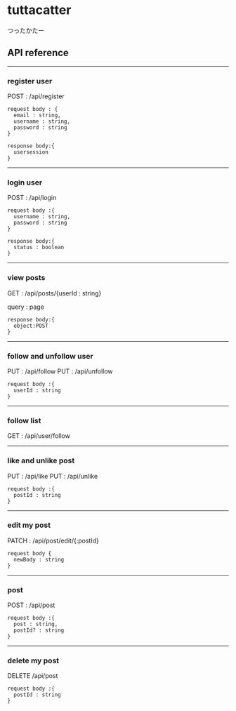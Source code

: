 # tuttacatter
つったかたー

## API reference

___

### **register user**
POST : /api/register

```
request body : {
  email : string,
  username : string,
  password : string
}
```

```
response body:{
  usersession
}
```

___

### **login user**
POST : /api/login

```
request body :{
  username : string,
  password : string
}
```
```
response body:{
  status : boolean
}
```

___
### **view posts**
GET : /api/posts/{userId : string}

query : page

```
response body:{
  object:POST
}
```

___
### **follow and unfollow user**
PUT : /api/follow
PUT : /api/unfollow

```
request body :{
  userId : string
}
```

___

### **follow list**
GET : /api/user/follow

___
### **like and unlike post**
PUT : /api/like
PUT : /api/unlike
```
request body :{
  postId : string
}
```

___
### **edit my post**
PATCH : /api/post/edit/{:postId}
```
request body {
  newBody : string
}
```

___

### **post**
POST : /api/post
```
request body :{
  post : string,
  postId? : string
}
```
___
### **delete my post**
DELETE /api/post
```
request body :{
  postId : string
}
```
